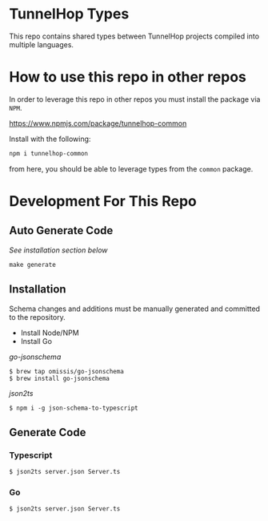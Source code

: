 # TunnelHop Types

This repo contains shared types between TunnelHop projects compiled into multiple languages. 

# How to use this repo in other repos
In order to leverage this repo in other repos you must install the package via `NPM`.

https://www.npmjs.com/package/tunnelhop-common

Install with the following:
```bash
npm i tunnelhop-common
```

from here, you should be able to leverage types from the `common` package.


# Development For This Repo

## Auto Generate Code
_See installation section below_

`make generate`

## Installation

Schema changes and additions must be manually generated and committed to the repository.

- Install Node/NPM
- Install Go

_go-jsonschema_
```
$ brew tap omissis/go-jsonschema
$ brew install go-jsonschema
```

_json2ts_
```
$ npm i -g json-schema-to-typescript
```

## Generate Code
### Typescript
```bash
$ json2ts server.json Server.ts 
```

### Go
```bash
$ json2ts server.json Server.ts 
```

